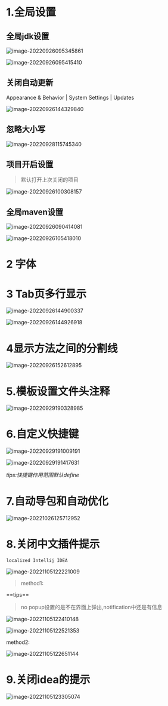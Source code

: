 # 1.全局设置

## 全局jdk设置

![image-20220926095345861](idea基础设置.assets/image-20220926095345861.png)

![image-20220926095415410](idea基础设置.assets/image-20220926095415410.png)

## 关闭自动更新

Appearance & Behavior | System Settings | Updates 

![image-20220926144329840](idea基础设置.assets/image-20220926144329840.png)

## 忽略大小写

![image-20220928115745340](idea基础设置.assets/image-20220928115745340.png)



## 项目开启设置

> 默认打开上次关闭的项目

![image-20220926100308157](idea基础设置.assets/image-20220926100308157.png)

## 全局maven设置

![image-20220926090414081](idea基础设置.assets/image-20220926090414081.png)

![image-20220926105418010](idea基础设置.assets/image-20220926105418010.png)

# 2 字体

# 3 Tab页多行显示

![image-20220926144900337](idea基础设置.assets/image-20220926144900337.png)

![image-20220926144926918](idea基础设置.assets/image-20220926144926918.png)





# 4显示方法之间的分割线

![image-20220926152612895](idea基础设置.assets/image-20220926152612895.png)

# 5.模板设置文件头注释

![image-20220929190328985](idea基础设置.assets/image-20220929190328985.png)

# 6.自定义快捷键

![image-20220929191009191](idea基础设置.assets/image-20220929191009191.png)

![image-20220929191417631](idea基础设置.assets/image-20220929191417631.png)

*tips:快捷键作用范围默认define*

# 7.自动导包和自动优化

![image-20221026125712952](idea基础设置.assets/image-20221026125712952.png)

# 8.关闭中文插件提示

`localized Intellij IDEA `

![image-20221105122221009](idea基础设置.assets\image-20221105122221009.png)

> method1:

==tips==

> no popup设置的是不在界面上弹出,notification中还是有信息

![image-20221105122410148](idea基础设置.assets\image-20221105122410148.png)

![image-20221105122521353](idea基础设置.assets\image-20221105122521353.png)

method2:

![image-20221105122651144](idea基础设置.assets\image-20221105122651144.png)

# 9.关闭idea的提示

![image-20221105123305074](idea基础设置.assets\image-20221105123305074.png)





